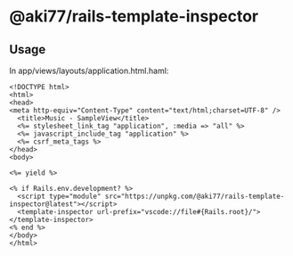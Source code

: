 # @aki77/rails-template-inspector

## Usage

In app/views/layouts/application.html.haml:

```erb
<!DOCTYPE html>
<html>
<head>
<meta http-equiv="Content-Type" content="text/html;charset=UTF-8" />
  <title>Music - SampleView</title>
  <%= stylesheet_link_tag "application", :media => "all" %>
  <%= javascript_include_tag "application" %>
  <%= csrf_meta_tags %>
</head>
<body>

<%= yield %>

<% if Rails.env.development? %>
  <script type="module" src="https://unpkg.com/@aki77/rails-template-inspector@latest"></script>
  <template-inspector url-prefix="vscode://file#{Rails.root}/"></template-inspector>
<% end %>
</body>
</html>
```
